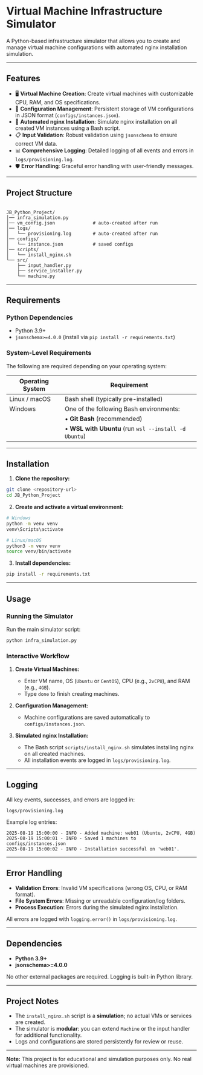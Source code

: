 # Virtual Machine Infrastructure Simulator

A Python-based infrastructure simulator that allows you to create and manage virtual machine configurations with automated nginx installation simulation.

---

## Features

- 🖥️ **Virtual Machine Creation**: Create virtual machines with customizable CPU, RAM, and OS specifications.  
- 📝 **Configuration Management**: Persistent storage of VM configurations in JSON format (`configs/instances.json`).  
- 🔧 **Automated nginx Installation**: Simulate nginx installation on all created VM instances using a Bash script.  
- 📋 **Input Validation**: Robust validation using `jsonschema` to ensure correct VM data.  
- 📊 **Comprehensive Logging**: Detailed logging of all events and errors in `logs/provisioning.log`.  
- 🛡️ **Error Handling**: Graceful error handling with user-friendly messages.

---

## Project Structure

```

JB_Python_Project/
│── infra_simulation.py
│── vm_config.json              # auto-created after run
│── logs/
│   └── provisioning.log        # auto-created after run
│── configs/
│   └── instance.json           # saved configs
│── scripts/
│   └── install_nginx.sh
└── src/
    ├── input_handler.py
    ├── service_installer.py
    └── machine.py

````

---

## Requirements

### Python Dependencies
- Python 3.9+
- `jsonschema>=4.0.0` (install via `pip install -r requirements.txt`)

### System-Level Requirements
The following are required depending on your operating system:

| Operating System | Requirement                                      |
|------------------|--------------------------------------------------|
| Linux / macOS    | Bash shell (typically pre-installed)             |
| Windows          | One of the following Bash environments:          |
|                  | • **Git Bash** (recommended)                     |
|                  | • **WSL with Ubuntu** (run `wsl --install -d Ubuntu`) |

---

## Installation

1. **Clone the repository:**

```bash
git clone <repository-url>
cd JB_Python_Project
````

2. **Create and activate a virtual environment:**

```bash
# Windows
python -m venv venv
venv\Scripts\activate

# Linux/macOS
python3 -m venv venv
source venv/bin/activate
```

3. **Install dependencies:**

```bash
pip install -r requirements.txt
```

---

## Usage

### Running the Simulator

Run the main simulator script:

```bash
python infra_simulation.py
```

### Interactive Workflow

1. **Create Virtual Machines:**

   * Enter VM name, OS (`Ubuntu` or `CentOS`), CPU (e.g., `2vCPU`), and RAM (e.g., `4GB`).
   * Type `done` to finish creating machines.

2. **Configuration Management:**

   * Machine configurations are saved automatically to `configs/instances.json`.

3. **Simulated nginx Installation:**

   * The Bash script `scripts/install_nginx.sh` simulates installing nginx on all created machines.
   * All installation events are logged in `logs/provisioning.log`.

---

## Logging

All key events, successes, and errors are logged in:

```
logs/provisioning.log
```

Example log entries:

```
2025-08-19 15:00:00 - INFO - Added machine: web01 (Ubuntu, 2vCPU, 4GB)
2025-08-19 15:00:01 - INFO - Saved 1 machines to configs/instances.json
2025-08-19 15:00:02 - INFO - Installation successful on 'web01'.
```

---

## Error Handling

* **Validation Errors**: Invalid VM specifications (wrong OS, CPU, or RAM format).
* **File System Errors**: Missing or unreadable configuration/log folders.
* **Process Execution**: Errors during the simulated nginx installation.

All errors are logged with `logging.error()` in `logs/provisioning.log`.

---

## Dependencies

* **Python 3.9+**
* **jsonschema>=4.0.0**

No other external packages are required. Logging is built-in Python library.

---

## Project Notes

* The `install_nginx.sh` script is a **simulation**; no actual VMs or services are created.
* The simulator is **modular**: you can extend `Machine` or the input handler for additional functionality.
* Logs and configurations are stored persistently for review or reuse.

---

**Note:** This project is for educational and simulation purposes only. No real virtual machines are provisioned.





